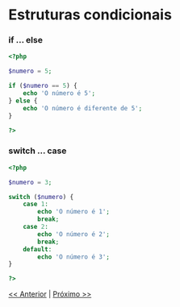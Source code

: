 # Estruturas condicionais

### if ... else

```php
<?php

$numero = 5;

if ($numero == 5) {
    echo 'O número é 5';
} else {
    echo 'O número é diferente de 5';
}

?>
```

### switch ... case

```php
<?php

$numero = 3;

switch ($numero) {
    case 1:
        echo 'O número é 1';
        break;
    case 2:
        echo 'O número é 2';
        break;
    default:
        echo 'O número é 3';
}

?>
```

[<< Anterior](https://github.com/agenciasys/as-capacita/blob/master/PHP-basics/Variaveis.md)
|
[Próximo >>](https://github.com/agenciasys/as-capacita/blob/master/PHP-basics/EstruturasRepeticao.md)
